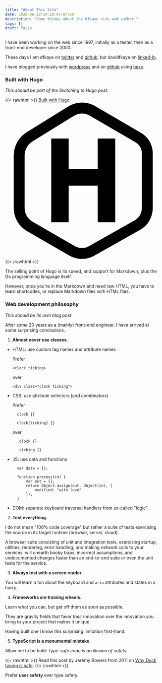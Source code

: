 ```yaml
---
title: "About This Site"
date: 2020-06-12T14:10:43-07:00
description: "Some things about the dfkaye site and author."
tags: []
draft: false
---
```


<!--
This is my About page.

Using `layouts/_default/single.html`
-->

I have been working on the web since 1997, initially as a tester, then as a front-end developer since 2000.

These days I am dfkaye on [twitter](https://twitter.com/dfkaye) and [github](http://github.com/dfkaye), but <span aria-label="david f kaye">davidfkaye</span> on [linked-In](https://www.linkedin.com/in/davidfkaye/).

I have blogged previously with [wordpress](https://dfkaye.wordpress.com/) and on [github](http://dfkaye.github.io/) using [hexo](https://github.com/hexojs/hexo).




### Built with Hugo

*This should be part of the Switching to Hugo post.*

{{< rawhtml >}}
<a svg="hugo" href="https://gohugo.io/" target="_blank" title="Hugo link"
  rel="noopener" aria-label="follow Hugo——Opens in a new window">
  Built with Hugo
  <svg role="img" xmlns="http://www.w3.org/2000/svg" viewBox="0 0 24 24">
    <title>Hugo icon</title>
    <path d="M11.754 0a3.998 3.998 0 00-2.049.596L3.33 4.532a4.252 4.252 0 00-2.017 3.615v8.03c0 1.473.79 2.838 2.067 3.574l6.486 3.733a3.88 3.88 0 003.835.018l7.043-3.966a3.817 3.817 0 001.943-3.323V7.752a3.57 3.57 0 00-1.774-3.084L13.817.541a3.998 3.998 0 00-2.063-.54zm.022 1.674c.413-.006.828.1 1.2.315l7.095 4.127c.584.34.941.96.94 1.635v8.462c0 .774-.414 1.484-1.089 1.864l-7.042 3.966a2.199 2.199 0 01-2.179-.01l-6.485-3.734a2.447 2.447 0 01-1.228-2.123v-8.03c0-.893.461-1.72 1.221-2.19l6.376-3.935a2.323 2.323 0 011.19-.347zm-4.7 3.844V18.37h2.69v-5.62h4.46v5.62h2.696V5.518h-2.696v4.681h-4.46V5.518Z"/>
  </svg>
</a>
{{< /rawhtml >}}

The selling point of Hugo is its speed, and support for Markdown, plus the Go programming language itself.

However, once you're in the Markdown and need raw HTML, you have to learn shortcodes, or replace Markdown files with HTML files.

### Web development philosophy

*This should be its own blog post*

After some 20 years as a (mainly) front-end engineer, I have arrived at some surprising conclusions.

1. **Almost never use classes.**

- HTML: use custom tag names and attribute names

  Prefer

	`<clock ticking>`
	
  over

	`<div class="clock ticking">`

- CSS: use attribute selectors (and combinators)

  Prefer

		clock {}

		clock[ticking] {}

  over

		.clock {}

		.ticking {}

- JS: use data and functions

		var data = {};

		function process(in) {
			var out = {};
			return Object.assign(out, Object(in), {
				modified: "with love"
			});
		}

- DOM: separate keyboard traversal handlers from so-called "logic".

2. **Test everything.**

I do not mean "100% code coverage" but rather a suite of tests exercising the source in its target runtime (browser, server, cloud).

A browser suite consisting of unit and integration tests, exercising startup, utilities, rendering, error handling, *and* making network calls to your services, will unearth booby traps, incorrect assumptions, and undocumented changes faster than an end-to-end suite or even the unit tests for the service.

3. **Always test with a screen reader.**

You will learn a ton about the keyboard and `aria` attributes and states in a hurry.

4. **Frameworks are training wheels.**

Learn what you can, but get off them as soon as possible.

They are gravity fields that favor *their* innovation over the innovation you bring to your project that makes it unique.

Having built one I know this surprising limitation first-hand.

5. **TypeScript is a monumental mistake.**

Allow me to be bold: *Type-safe code is an illusion of safety.*

{{< rawhtml >}}
Read this post by Jeremy Bowers from <time>2011</time> on <a href="http://www.jerf.org/iri/post/2954" target="_blank" rel="noopener"
  aria-label="Why Duck Typing is safe——Opens in a new window">Why Duck typing is safe</a>.
{{< /rawhtml >}}

Prefer **user safety** over type safety.

